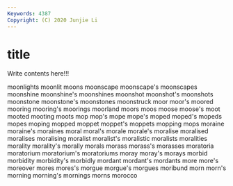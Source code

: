 ```yaml
---
Keywords: 4387
Copyright: (C) 2020 Junjie Li
---
```


# title

Write contents here!!!
 
moonlights 
moonlit 
moons 
moonscape 
moonscape's 
moonscapes 
moonshine 
moonshine's
moonshines 
moonshot 
moonshot's 
moonshots 
moonstone 
moonstone's 
moonstones 
moonstruck 
moor 
moor's
moored 
mooring 
mooring's 
moorings 
moorland 
moors 
moos 
moose 
moose's 
moot
mooted 
mooting 
moots 
mop 
mop's 
mope 
mope's 
moped 
moped's 
mopeds
mopes 
moping 
mopped 
moppet 
moppet's 
moppets 
mopping 
mops 
moraine 
moraine's
moraines 
moral 
moral's 
morale 
morale's 
moralise 
moralised 
moralises 
moralising 
moralist
moralist's 
moralistic 
moralists 
moralities 
morality 
morality's 
morally 
morals 
morass 
morass's
morasses 
moratoria 
moratorium 
moratorium's 
moratoriums 
moray 
moray's 
morays 
morbid 
morbidity
morbidity's 
morbidly 
mordant 
mordant's 
mordants 
more 
more's 
moreover 
mores 
mores's
morgue 
morgue's 
morgues 
moribund 
morn 
morn's 
morning 
morning's 
mornings 
morns
morocco 
